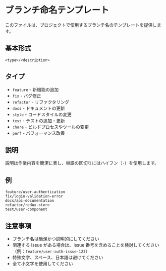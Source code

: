 # ブランチ命名テンプレート

このファイルは、プロジェクトで使用するブランチ名のテンプレートを提供します。

## 基本形式

```
<type>/<description>
```

## タイプ

- `feature` - 新機能の追加
- `fix` - バグ修正
- `refactor` - リファクタリング
- `docs` - ドキュメントの更新
- `style` - コードスタイルの変更
- `test` - テストの追加・更新
- `chore` - ビルドプロセスやツールの変更
- `perf` - パフォーマンス改善

## 説明

説明は作業内容を簡潔に表し、単語の区切りにはハイフン（`-`）を使用します。

## 例

```
feature/user-authentication
fix/login-validation-error
docs/api-documentation
refactor/redux-store
test/user-component
```

## 注意事項

- ブランチ名は簡潔かつ説明的にしてください
- 関連する Issue がある場合は、Issue 番号を含めることを検討してください（例：`feature/user-auth-issue-123`）
- 特殊文字、スペース、日本語は避けてください
- 全て小文字を使用してください
